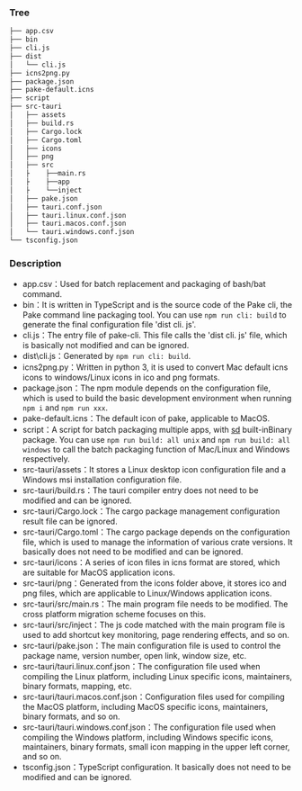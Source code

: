 ### Tree

```bash
├── app.csv
├── bin
├── cli.js
├── dist
│   └── cli.js
├── icns2png.py
├── package.json
├── pake-default.icns
├── script
├── src-tauri
│   ├── assets
│   ├── build.rs
│   ├── Cargo.lock
│   ├── Cargo.toml
│   ├── icons
│   ├── png
│   ├── src
│   ├    ├──main.rs
│   ├    ├──app
│   ├    └──inject
│   ├── pake.json
│   ├── tauri.conf.json
│   ├── tauri.linux.conf.json
│   ├── tauri.macos.conf.json
│   └── tauri.windows.conf.json
└── tsconfig.json
```

### Description
- app.csv：Used for batch replacement and packaging of bash/bat command.
- bin：It is written in TypeScript and is the source code of the Pake cli, the Pake command line packaging tool. You can use `npm run cli: build` to generate the final configuration file 'dist cli. js'.
- cli.js：The entry file of pake-cli. This file calls the 'dist  cli. js' file, which is basically not modified and can be ignored.
- dist\cli.js：Generated by `npm run cli: build`.
- icns2png.py：Written in python 3, it is used to convert Mac default icns icons to windows/Linux icons in ico and png formats.
- package.json：The npm module depends on the configuration file, which is used to build the basic development environment when running `npm i` and `npm run xxx`.
- pake-default.icns：The default icon of pake, applicable to MacOS.
- script：A script for batch packaging multiple apps, with [sd]( https://github.com/chmln/sd)  built-inBinary package. You can use `npm run build: all unix` and `npm run build: all windows` to call the batch packaging function of Mac/Linux and Windows respectively.
- src-tauri/assets：It stores a Linux desktop icon configuration file and a Windows msi installation configuration file.
- src-tauri/build.rs：The tauri compiler entry does not need to be modified and can be ignored.
- src-tauri/Cargo.lock：The cargo package management configuration result file can be ignored.
- src-tauri/Cargo.toml：The cargo package depends on the configuration file, which is used to manage the information of various crate versions. It basically does not need to be modified and can be ignored.
- src-tauri/icons：A series of icon files in icns format are stored, which are suitable for MacOS application icons.
- src-tauri/png：Generated from the icons folder above, it stores ico and png files, which are applicable to Linux/Windows application icons.
- src-tauri/src/main.rs：The main program file needs to be modified. The cross platform migration scheme focuses on this.
- src-tauri/src/inject：The js code matched with the main program file is used to add shortcut key monitoring, page rendering effects, and so on.
- src-tauri/pake.json：The main configuration file is used to control the package name, version number, open link, window size, etc.
- src-tauri/tauri.linux.conf.json：The configuration file used when compiling the Linux platform, including Linux specific icons, maintainers, binary formats, mapping, etc.
- src-tauri/tauri.macos.conf.json：Configuration files used for compiling the MacOS platform, including MacOS specific icons, maintainers, binary formats, and so on.
- src-tauri/tauri.windows.conf.json：The configuration file used when compiling the Windows platform, including Windows specific icons, maintainers, binary formats, small icon mapping in the upper left corner, and so on.
- tsconfig.json：TypeScript configuration. It basically does not need to be modified and can be ignored.
